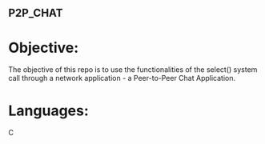 ## P2P_CHAT

# Objective:
The objective of this repo is to use the functionalities of the select() system call
through a network application - a Peer-to-Peer Chat Application.

# Languages:
C

